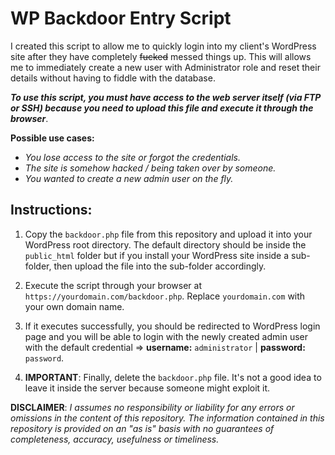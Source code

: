 WP Backdoor Entry Script
======

I created this script to allow me to quickly login into my client's WordPress site after they have completely ~~fucked~~ messed things up. This will allows me to immediately create a new user with Administrator role and reset their details without having to fiddle with the database.

**_To use this script, you must have access to the web server itself (via FTP or SSH) because you need to upload this file and execute it through the browser_**.

**Possible use cases:**
- *You lose access to the site or forgot the credentials.*
- *The site is somehow hacked / being taken over by someone.*
- *You wanted to create a new admin user on the fly.*

Instructions:
------

1. Copy the `backdoor.php` file from this repository and upload it into your WordPress root directory. The default directory should be inside the `public_html` folder but if you install your WordPress site inside a sub-folder, then upload the file into the sub-folder accordingly.

2. Execute the script through your browser at `https://yourdomain.com/backdoor.php`. Replace `yourdomain.com` with your own domain name.

3. If it executes successfully, you should be redirected to WordPress login page and you will be able to login with the newly created admin user with the default credential => **username:** `administrator` | **password:** `password`.

4. **IMPORTANT**: Finally, delete the `backdoor.php` file. It's not a good idea to leave it inside the server because someone might exploit it.

**DISCLAIMER**: *I assumes no responsibility or liability for any errors or omissions in the content of this repository. The information contained in this repository is provided on an "as is" basis with no guarantees of completeness, accuracy, usefulness or timeliness.*
